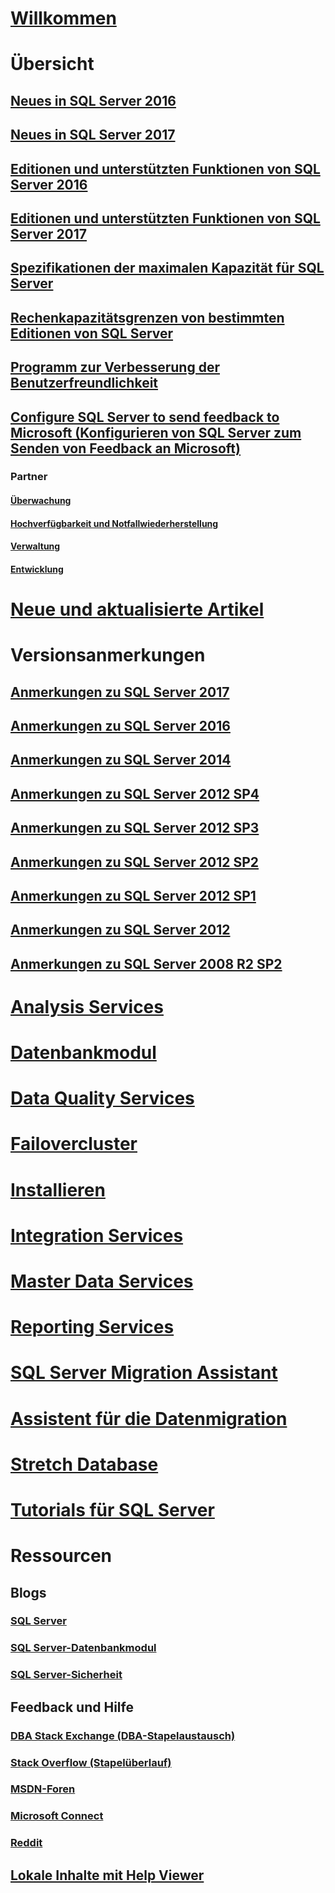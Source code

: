 # [Willkommen](sql-server-technical-documentation.md)

# Übersicht
## [Neues in SQL Server 2016](what-s-new-in-sql-server-2016.md)
## [Neues in SQL Server 2017](what-s-new-in-sql-server-2017.md)
## [Editionen und unterstützten Funktionen von SQL Server 2016](editions-and-components-of-sql-server-2016.md)
## [Editionen und unterstützten Funktionen von SQL Server 2017](editions-and-components-of-sql-server-2017.md)
## [Spezifikationen der maximalen Kapazität für SQL Server](maximum-capacity-specifications-for-sql-server.md)
## [Rechenkapazitätsgrenzen von bestimmten Editionen von SQL Server](compute-capacity-limits-by-edition-of-sql-server.md)
## [Programm zur Verbesserung der Benutzerfreundlichkeit](customer-experience-improvement-program-for-sql-server-data-tools.md)
## [Configure SQL Server to send feedback to Microsoft (Konfigurieren von SQL Server zum Senden von Feedback an Microsoft)](sql-server-customer-feedback.md)
### Partner
#### [Überwachung](partner-monitor-sql-server.md)
#### [Hochverfügbarkeit und Notfallwiederherstellung](partner-hadr-sql-server.md)
#### [Verwaltung](partner-management-sql-server.md)
#### [Entwicklung](partner-dev-sql-server.md)

# [Neue und aktualisierte Artikel](new-updated-sql-server.md)

# Versionsanmerkungen

## [Anmerkungen zu SQL Server 2017](sql-server-2017-release-notes.md)
## [Anmerkungen zu SQL Server 2016](sql-server-2016-release-notes.md)
## [Anmerkungen zu SQL Server 2014](sql-server-2014-release-notes.md)
## [Anmerkungen zu SQL Server 2012 SP4](sql-server-2012-sp4-release-notes.md)
## [Anmerkungen zu SQL Server 2012 SP3](sql-server-2012-sp3-release-notes.md)
## [Anmerkungen zu SQL Server 2012 SP2](sql-server-2012-sp2-release-notes.md)
## [Anmerkungen zu SQL Server 2012 SP1](sql-server-2012-sp1-release-notes.md)
## [Anmerkungen zu SQL Server 2012](sql-server-2012-release-notes.md)
## [Anmerkungen zu SQL Server 2008 R2 SP2](sql-server-2008-r2-sp2-release-notes.md)

# [Analysis Services](../analysis-services/analysis-services.md)
# [Datenbankmodul](../database-engine/sql-server-database-engine-overview.md)
# [Data Quality Services](../data-quality-services/data-quality-services.md)
# [Failovercluster](../sql-server/failover-clusters/install/sql-server-failover-cluster-installation.md)
# [Installieren](../sql-server/install/planning-a-sql-server-installation.md)
# [Integration Services](../integration-services/sql-server-integration-services.md)
# [Master Data Services](../master-data-services/master-data-services-overview-mds.md)
# [Reporting Services](../reporting-services/create-deploy-and-manage-mobile-and-paginated-reports.md)
# [SQL Server Migration Assistant](../ssma/sql-server-migration-assistant.md)
# [Assistent für die Datenmigration](../dma/dma-overview.md)
# [Stretch Database](../sql-server/stretch-database/stretch-database.md)
# [Tutorials für SQL Server](tutorials-for-sql-server-2016.md)

# Ressourcen
## Blogs
### [SQL Server](https://blogs.technet.microsoft.com/dataplatforminsider/)
### [SQL Server-Datenbankmodul](https://blogs.msdn.microsoft.com/sqlserverstorageengine/)
### [SQL Server-Sicherheit](https://blogs.msdn.microsoft.com/sqlsecurity/)

## Feedback und Hilfe
### [DBA Stack Exchange (DBA-Stapelaustausch)](https://dba.stackexchange.com/questions/tagged/sql-server)
### [Stack Overflow (Stapelüberlauf)](http://stackoverflow.com/questions/tagged/sql-server)
### [MSDN-Foren](https://social.msdn.microsoft.com/Forums/en-US/home?category=sqlserver)
### [Microsoft Connect](https://connect.microsoft.com/SQLServer/Feedback)
### [Reddit](https://www.reddit.com/r/SQLServer)
## [Lokale Inhalte mit Help Viewer](sql-server-help-installation.md)